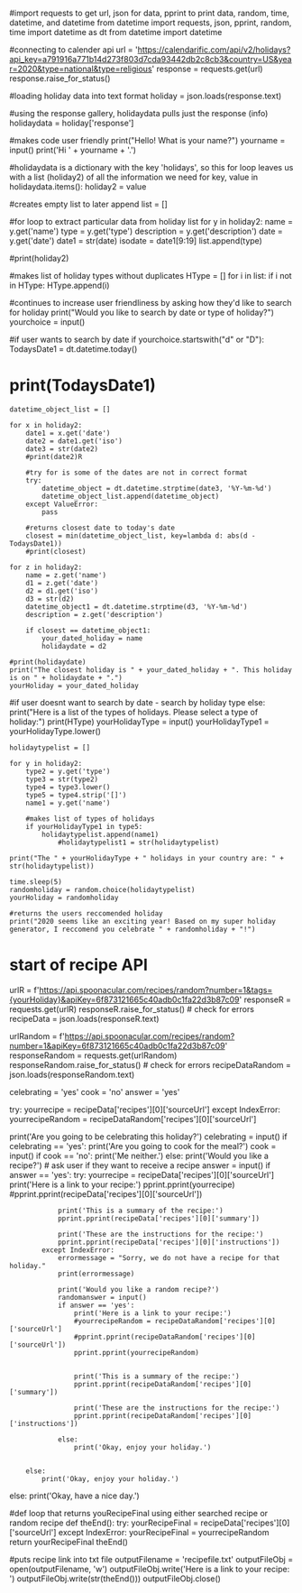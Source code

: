 #import requests to get url, json for data, pprint to print data, random, time, datetime, and datetime from datetime
import requests, json, pprint, random, time
import datetime as dt
from datetime import datetime

#connecting to calender api
url = 'https://calendarific.com/api/v2/holidays?api_key=a791916a771b14d273f803d7cda93442db2c8cb3&country=US&year=2020&type=national&type=religious'
response = requests.get(url)
response.raise_for_status()

#loading holiday data into text format
holiday = json.loads(response.text)

#using the response gallery, holidaydata pulls just the response (info)
holidaydata = holiday['response']

#makes code user friendly
print("Hello! What is your name?")
yourname = input()
print('Hi ' + yourname + '.')

#holidaydata is a dictionary with the key 'holidays', so this for loop leaves us with a list (holiday2) of all the information we need
for key, value in holidaydata.items():
    holiday2 = value

#creates empty list to later append
list = []

#for loop to extract particular data from holiday list
for y in holiday2:
    name = y.get('name')
    type = y.get('type')
    description = y.get('description')
    date = y.get('date')
    date1 = str(date)
    isodate = date1[9:19]
    list.append(type)

#print(holiday2)

#makes list of holiday types without duplicates
HType = []
for i in list:
    if i not in HType:
        HType.append(i)

#continues to increase user friendliness by asking how they'd like to search for holiday
print("Would you like to search by date or type of holiday?")
yourchoice = input()

#if user wants to search by date
if yourchoice.startswith("d" or "D"):
    TodaysDate1 = dt.datetime.today()
   # print(TodaysDate1)

    datetime_object_list = []

    for x in holiday2:
        date1 = x.get('date')
        date2 = date1.get('iso')
        date3 = str(date2)
        #print(date2)R

        #try for is some of the dates are not in correct format
        try:
            datetime_object = dt.datetime.strptime(date3, '%Y-%m-%d')
            datetime_object_list.append(datetime_object)
        except ValueError:
            pass

        #returns closest date to today's date
        closest = min(datetime_object_list, key=lambda d: abs(d - TodaysDate1))
        #print(closest)

    for z in holiday2:
        name = z.get('name')
        d1 = z.get('date')
        d2 = d1.get('iso')
        d3 = str(d2)
        datetime_object1 = dt.datetime.strptime(d3, '%Y-%m-%d')
        description = z.get('description')

        if closest == datetime_object1:
            your_dated_holiday = name
            holidaydate = d2

    #print(holidaydate)
    print("The closest holiday is " + your_dated_holiday + ". This holiday is on " + holidaydate + ".")
    yourHoliday = your_dated_holiday

#if user doesnt want to search by date - search by holiday type
else:
    print("Here is a list of the types of holidays. Please select a type of holiday:")
    print(HType)
    yourHolidayType = input()
    yourHolidayType1 = yourHolidayType.lower()

    holidaytypelist = []

    for y in holiday2:
        type2 = y.get('type')
        type3 = str(type2)
        type4 = type3.lower()
        type5 = type4.strip('[]')
        name1 = y.get('name')

        #makes list of types of holidays
        if yourHolidayType1 in type5:
            holidaytypelist.append(name1)
                #holidaytypelist1 = str(holidaytypelist)

    print("The " + yourHolidayType + " holidays in your country are: " + str(holidaytypelist))

    time.sleep(5)
    randomholiday = random.choice(holidaytypelist)
    yourHoliday = randomholiday

    #returns the users reccomended holiday
    print("2020 seems like an exciting year! Based on my super holiday generator, I reccomend you celebrate " + randomholiday + "!")


# start of recipe API
urlR = f'https://api.spoonacular.com/recipes/random?number=1&tags={yourHoliday}&apiKey=6f873121665c40adb0c1fa22d3b87c09'
responseR = requests.get(urlR)
responseR.raise_for_status()  # check for errors
recipeData = json.loads(responseR.text)

urlRandom = f'https://api.spoonacular.com/recipes/random?number=1&apiKey=6f873121665c40adb0c1fa22d3b87c09'
responseRandom = requests.get(urlRandom)
responseRandom.raise_for_status()  # check for errors
recipeDataRandom = json.loads(responseRandom.text)

celebrating = 'yes'
cook = 'no'
answer = 'yes'

try:
    yourrecipe = recipeData['recipes'][0]['sourceUrl']
except IndexError:
    yourrecipeRandom = recipeDataRandom['recipes'][0]['sourceUrl']


print('Are you going to be celebrating this holiday?')
celebrating = input()
if celebrating == 'yes':
    print('Are you going to cook for the meal?')
    cook = input()
    if cook == 'no':
        print('Me neither.')
    else:
        print('Would you like a recipe?')  # ask user if they want to receive a recipe
        answer = input()
        if answer == 'yes':
            try:
                yourrecipe = recipeData['recipes'][0]['sourceUrl']
                print('Here is a link to your recipe:')
                pprint.pprint(yourrecipe)
                #pprint.pprint(recipeData['recipes'][0]['sourceUrl'])

                print('This is a summary of the recipe:')
                pprint.pprint(recipeData['recipes'][0]['summary'])

                print('These are the instructions for the recipe:')
                pprint.pprint(recipeData['recipes'][0]['instructions'])
            except IndexError:
                errormessage = "Sorry, we do not have a recipe for that holiday."
                print(errormessage)

                print('Would you like a random recipe?')
                randomanswer = input()
                if answer == 'yes':
                    print('Here is a link to your recipe:')
                    #yourrecipeRandom = recipeDataRandom['recipes'][0]['sourceUrl']
                    #pprint.pprint(recipeDataRandom['recipes'][0]['sourceUrl'])
                    pprint.pprint(yourrecipeRandom)


                    print('This is a summary of the recipe:')
                    pprint.pprint(recipeDataRandom['recipes'][0]['summary'])

                    print('These are the instructions for the recipe:')
                    pprint.pprint(recipeDataRandom['recipes'][0]['instructions'])

                else:
                    print('Okay, enjoy your holiday.')


        else:
            print('Okay, enjoy your holiday.')
else:
    print('Okay, have a nice day.')


#def loop that returns youRecipeFinal using either searched recipe or random recipe
def theEnd():
    try:
        yourRecipeFinal = recipeData['recipes'][0]['sourceUrl']
    except IndexError:
        yourRecipeFinal = yourrecipeRandom
    return yourRecipeFinal
theEnd()


#puts recipe link into txt file
outputFilename = 'recipefile.txt'
outputFileObj = open(outputFilename, 'w')
outputFileObj.write('Here is a link to your recipe: ')
outputFileObj.write(str(theEnd()))
outputFileObj.close()
